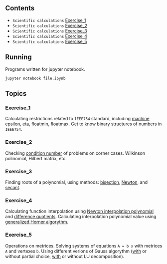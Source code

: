 ## Contents
* `Scientific calculations` [Exercise_1](#Exercise_1)
* `Scientific calculations` [Exercise_2](#Exercise_2)
* `Scientific calculations` [Exercise_3](#Exercise_3)
* `Scientific calculations` [Exercise_4](#Exercise_4)
* `Scientific calculations` [Exercise_5](#Exercise_5)

## Running
Programs written for jupyter notebook.
```
jupyter notebook file.ipynb
```

## Topics
### Exercise_1
Calculating restrictions related to `IEEE754` standard, including [machine epsilon](https://en.wikipedia.org/wiki/Machine_epsilon), [eta](https://docs.julialang.org/en/v1/base/numbers/#Base.nextfloat), floatmin, floatmax. Get to know binary structures of numbers in `IEEE754`.

### Exercise_2
Checking [condition number](https://en.wikipedia.org/wiki/Condition_number) of problems on corner cases. Wilkinson polinomial, Hilbert matrix, etc.

### Exercise_3
Finding roots of a polynomial, using methods: [bisection](https://en.wikipedia.org/wiki/Bisection_method), [Newton](https://en.wikipedia.org/wiki/Newton%27s_method), and [secant](https://en.wikipedia.org/wiki/Newton%27s_method).

### Exercise_4
Calculating function interpolation using [Newton interpolation polynomial](https://en.wikipedia.org/wiki/Newton_polynomial) and [difference quotients](https://en.wikipedia.org/wiki/Difference_quotient). Calculating interpolation polynomial value using [generalized Horner algorythm](https://en.wikipedia.org/wiki/Horner%27s_method).

### Exercise_5
Operations on metrices. Solving systems of equations `A = b x` with metrices `A` and vertexes `b`. Using different verions of Gauss algorythm ([with](https://web.mit.edu/10.001/Web/Course_Notes/GaussElimPivoting.html) or without partial choice, [with](https://www.cl.cam.ac.uk/teaching/1314/NumMethods/supporting/mcmaster-kiruba-ludecomp.pdf) or without LU decomposition).